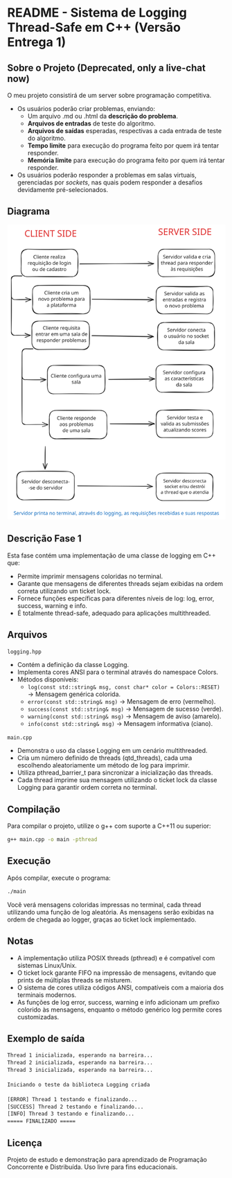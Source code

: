 # README - Sistema de Logging Thread-Safe em C++ (Versão Entrega 1)

## Sobre o Projeto (Deprecated, only a live-chat now)
O meu projeto consistirá de um server sobre programação competitiva. 
- Os usuários poderão criar problemas, enviando:
    - Um arquivo .md ou .html da **descrição do problema**.
    - **Arquivos de entradas** de teste do algoritmo.
    - **Arquivos de saídas** esperadas, respectivas a cada entrada de teste do algoritmo.
    - **Tempo limite** para execução do programa feito por quem irá tentar responder.
    - **Memória limite** para execução do programa feito por quem irá tentar responder.
- Os usuários poderão responder a problemas em salas virtuais, gerenciadas por *sockets*, nas quais podem responder a desafios devidamente pré-selecionados.


## Diagrama
![Diagrama](./assets/diagrama.svg)

## Descrição Fase 1

Esta fase contém uma implementação de uma classe de logging em C++ que:
- Permite imprimir mensagens coloridas no terminal.
- Garante que mensagens de diferentes threads sejam exibidas na ordem correta utilizando um ticket lock.
- Fornece funções específicas para diferentes níveis de log: log, error, success, warning e info.
- É totalmente thread-safe, adequado para aplicações multithreaded.

## Arquivos

`logging.hpp`
- Contém a definição da classe Logging.
- Implementa cores ANSI para o terminal através do namespace Colors.
- Métodos disponíveis:
    - `log(const std::string& msg, const char* color = Colors::RESET)` → Mensagem genérica colorida.
    - `error(const std::string& msg)` → Mensagem de erro (vermelho).
    - `success(const std::string& msg)` → Mensagem de sucesso (verde).
    - `warning(const std::string& msg)` → Mensagem de aviso (amarelo).
    - `info(const std::string& msg)` → Mensagem informativa (ciano).

`main.cpp`
- Demonstra o uso da classe Logging em um cenário multithreaded.
- Cria um número definido de threads (qtd_threads), cada uma escolhendo aleatoriamente um método de log para imprimir.
- Utiliza pthread_barrier_t para sincronizar a inicialização das threads.
- Cada thread imprime sua mensagem utilizando o ticket lock da classe Logging para garantir ordem correta no terminal.

## Compilação

Para compilar o projeto, utilize o g++ com suporte a C++11 ou superior:

```bash
g++ main.cpp -o main -pthread
```

## Execução

Após compilar, execute o programa:

```bash
./main
```

Você verá mensagens coloridas impressas no terminal, cada thread utilizando uma função de log aleatória. As mensagens serão exibidas na ordem de chegada ao logger, graças ao ticket lock implementado.

## Notas

- A implementação utiliza POSIX threads (pthread) e é compatível com sistemas Linux/Unix.
- O ticket lock garante FIFO na impressão de mensagens, evitando que prints de múltiplas threads se misturem.
- O sistema de cores utiliza códigos ANSI, compatíveis com a maioria dos terminais modernos.
- As funções de log error, success, warning e info adicionam um prefixo colorido às mensagens, enquanto o método genérico log permite cores customizadas.

## Exemplo de saída

```bash
Thread 1 inicializada, esperando na barreira...
Thread 2 inicializada, esperando na barreira...
Thread 3 inicializada, esperando na barreira...

Iniciando o teste da biblioteca Logging criada

[ERROR] Thread 1 testando e finalizando...
[SUCCESS] Thread 2 testando e finalizando...
[INFO] Thread 3 testando e finalizando...
===== FINALIZADO =====
```

## Licença

Projeto de estudo e demonstração para aprendizado de Programação Concorrente e Distribuída. Uso livre para fins educacionais.